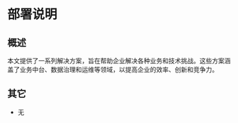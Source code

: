 # 部署说明

## 概述

本文提供了一系列解决方案，旨在帮助企业解决各种业务和技术挑战。这些方案涵盖了业务中台、数据治理和运维等领域，以提高企业的效率、创新和竞争力。

<OperationPage />

## 其它

- 无